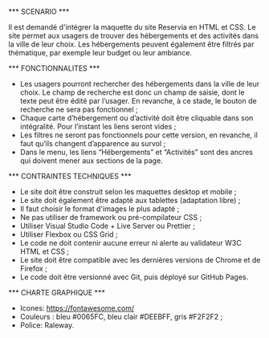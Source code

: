 *** SCENARIO ***

Il est demandé d'intégrer la maquette du site Reservia en HTML et CSS.
Le site permet aux usagers de trouver des hébergements et des activités dans la ville de leur choix. Les hébergements peuvent également être filtrés par thématique, par exemple leur budget ou leur ambiance.

 
*** FONCTIONNALITES ***

* Les usagers pourront rechercher des hébergements dans la ville de leur choix. Le champ de recherche est donc un champ de saisie, dont le texte peut être édité par l’usager. En revanche, à ce stade, le bouton de recherche ne sera pas fonctionnel ;
* Chaque carte d’hébergement ou d’activité doit être cliquable dans son intégralité. Pour l’instant les liens seront vides ;
* Les filtres ne seront pas fonctionnels pour cette version, en revanche, il faut qu’ils changent d’apparence au survol ;
* Dans le menu, les liens “Hébergements” et “Activités” sont des ancres qui doivent mener aux sections de la page.

 
*** CONTRAINTES TECHNIQUES ***

* Le site doit être construit selon les maquettes desktop et mobile ;
* Le site doit également être adapté aux tablettes (adaptation libre) ;
* Il faut choisir le format d'images le plus adapté ;
* Ne pas utiliser de framework ou pré-compilateur CSS ;
* Utiliser Visual Studio Code + Live Server ou Prettier ;
* Utiliser Flexbox ou CSS Grid ;
* Le code ne doit contenir aucune erreur ni alerte au validateur W3C HTML et CSS ;
* Le site doit être compatible avec les dernières versions de Chrome et de Firefox ;
* Le code doit être versionné avec Git, puis déployé sur GitHub Pages.


*** CHARTE GRAPHIQUE ***

* Icones: https://fontawesome.com/
* Couleurs : bleu #0065FC, bleu clair #DEEBFF, gris #F2F2F2 ;
* Police: Raleway.
